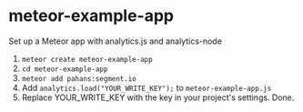 meteor-example-app
==============

Set up a Meteor app with analytics.js and analytics-node

1. `meteor create meteor-example-app`
2. `cd meteor-example-app`
3. `meteor add pahans:segment.io`
4. Add `analytics.load("YOUR_WRITE_KEY");` to `meteor-example-app.js`
5. Replace YOUR_WRITE_KEY with the key in your project's settings. Done.